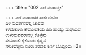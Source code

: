 +++
title = "002 ಎಲೆ ಮುರಾನ್ತಕ"

+++
ಎಲೆ ಮುರಾಂತಕ ಸಾಕು ರಥದಿಂ   
ದಿಳಿ ಸುದರ್ಶನವೆಲ್ಲಿ ಚಾಪವ   
ಕಳೆದುಕೊಳು ಕೌಮೋದಕಿಯ ಹಿಡಿ ಹಾಯ್ಕು ವಾಘೆಯವ   
ಉಳುಹುವವರಾವಲ್ಲ ಕೊಳ್ಳೆನು   
ತಳವಿಯಲಿ ಕೈಕೊಂಡು ಕೃಷ್ಣನ   
ನಳುಕದೆಚ್ಚನು ನೂರು ಶರದಲಿ ಕರ್ಣ ಬೊಬ್ಬಿರಿದು      ॥2॥
